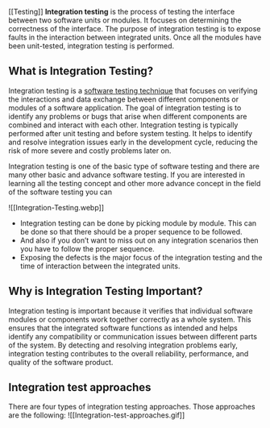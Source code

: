 [[Testing]]
****Integration testing**** is the process of testing the interface between two software units or modules. It focuses on determining the correctness of the interface. The purpose of integration testing is to expose faults in the interaction between integrated units. Once all the modules have been unit-tested, integration testing is performed.
## What is Integration Testing? 
Integration testing is a [software testing technique](https://www.geeksforgeeks.org/software-testing-techniques/) that focuses on verifying the interactions and data exchange between different components or modules of a software application. The goal of integration testing is to identify any problems or bugs that arise when different components are combined and interact with each other. Integration testing is typically performed after unit testing and before system testing. It helps to identify and resolve integration issues early in the development cycle, reducing the risk of more severe and costly problems later on. 

Integration testing is one of the basic type of software testing and there are many other basic and advance software testing. If you are interested in learning all the testing concept and other more advance concept in the field of the software testing you can

![[Integration-Testing.webp]]

- Integration testing can be done by picking module by module. This can be done so that there should be a proper sequence to be followed. 
- And also if you don’t want to miss out on any integration scenarios then you have to follow the proper sequence. 
- Exposing the defects is the major focus of the integration testing and the time of interaction between the integrated units.
## Why is Integration Testing Important? 

Integration testing is important because it verifies that individual software modules or components work together correctly as a whole system. This ensures that the integrated software functions as intended and helps identify any compatibility or communication issues between different parts of the system. By detecting and resolving integration problems early, integration testing contributes to the overall reliability, performance, and quality of the software product.
## Integration test approaches 

There are four types of integration testing approaches. Those approaches are the following:
![[Integration-test-approaches.gif]]

